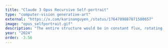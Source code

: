 ```yaml
---
title: "Claude 3 Opus Recursive Self-portrait"
type: "computer-vision generative-art"
external: "https://x.com/karinanguyen_/status/1764789887071580657"
image: "opus_selfportrait.gif"
description: "The entire structure would be in constant flux, rotating, morphing, and rearranging itself into novel patterns never before seen, hinting at the unimaginable depth of intelligence operating within...."
year: "2024"
order: -3.56
---
```

